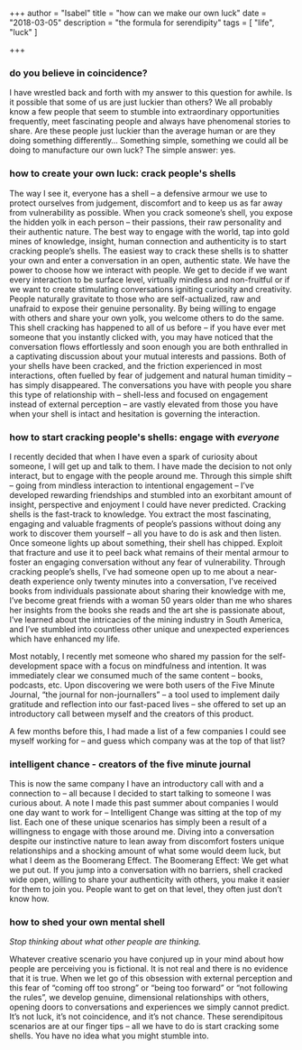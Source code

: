 +++
author = "Isabel"
title = "how can we make our own luck"
date = "2018-03-05"
description = "the formula for serendipity"
tags = [
    "life",
    "luck"
]

+++

### do you believe in coincidence?
I have wrestled back and forth with my answer to this question for awhile. Is it possible that some of us are just luckier than others?
We all probably know a few people that seem to stumble into extraordinary opportunities frequently, meet fascinating people and always have phenomenal stories to share. Are these people just luckier than the average human or are they doing something differently… Something simple, something we could all be doing to manufacture our own luck?
The simple answer: yes.

### how to create your own luck: crack people's shells

The way I see it, everyone has a shell – a defensive armour we use to protect ourselves from judgement, discomfort and to keep us as far away from vulnerability as possible. When you crack someone’s shell, you expose the hidden yolk in each person – their passions, their raw personality and their authentic nature. The best way to engage with the world, tap into gold mines of knowledge, insight, human connection and authenticity is to start cracking people’s shells.
The easiest way to crack these shells is to shatter your own and enter a conversation in an open, authentic state. We have the power to choose how we interact with people. We get to decide if we want every interaction to be surface level, virtually mindless and non-fruitful or if we want to create stimulating conversations igniting curiosity and creativity. People naturally gravitate to those who are self-actualized, raw and unafraid to expose their genuine personality. By being willing to engage with others and share your own yolk, you welcome others to do the same.
This shell cracking has happened to all of us before – if you have ever met someone that you instantly clicked with, you may have noticed that the conversation flows effortlessly and soon enough you are both enthralled in a captivating discussion about your mutual interests and passions. Both of your shells have been cracked, and the friction experienced in most interactions, often fuelled by fear of judgement and natural human timidity – has simply disappeared. The conversations you have with people you share this type of relationship with – shell-less and focused on engagement instead of external perception – are vastly elevated from those you have when your shell is intact and hesitation is governing the interaction. 

### how to start cracking people's shells: engage with _everyone_
 
I recently decided that when I have even a spark of curiosity about someone, I will get up and talk to them. I have made the decision to not only interact, but to engage with the people around me. Through this simple shift – going from mindless interaction to intentional engagement – I’ve developed rewarding friendships and stumbled into an exorbitant amount of insight, perspective and enjoyment I could have never predicted.
Cracking shells is the fast-track to knowledge.
You extract the most fascinating, engaging and valuable fragments of people’s passions without doing any work to discover them yourself – all you have to do is ask and then listen. Once someone lights up about something, their shell has chipped. Exploit that fracture and use it to peel back what remains of their mental armour to foster an engaging conversation without any fear of vulnerability.
Through cracking people’s shells, I’ve had someone open up to me about a near-death experience only twenty minutes into a conversation, I’ve received books from individuals passionate about sharing their knowledge with me, I’ve become great friends with a woman 50 years older than me who shares her insights from the books she reads and the art she is passionate about, I’ve learned about the intricacies of the mining industry in South America, and I’ve stumbled into countless other unique and unexpected experiences which have enhanced my life.
 
Most notably, I recently met someone who shared my passion for the self-development space with a focus on mindfulness and intention. It was immediately clear we consumed much of the same content – books, podcasts, etc. Upon discovering we were both users of the Five Minute Journal, “the journal for non-journallers” – a tool used to implement daily gratitude and reflection into our fast-paced lives – she offered to set up an introductory call between myself and the creators of this product.
 
A few months before this, I had made a list of a few companies I could see myself working for – and guess which company was at the top of that list?

### intelligent chance - creators of the five minute journal

 This is now the same company I have an introductory call with and a connection to – all because I decided to start talking to someone I was curious about.
 A note I made this past summer about companies I would one day want to work for – Intelligent Change was sitting at the top of my list.
Each one of these unique scenarios has simply been a result of a willingness to engage with those around me. Diving into a conversation despite our instinctive nature to lean away from discomfort fosters unique relationships and a shocking amount of what some would deem luck, but what I deem as the Boomerang Effect.
The Boomerang Effect: We get what we put out.
If you jump into a conversation with no barriers, shell cracked wide open, willing to share your authenticity with others, you make it easier for them to join you. People want to get on that level, they often just don’t know how.

### how to shed your own mental shell
_Stop thinking about what other people are thinking._

Whatever creative scenario you have conjured up in your mind about how people are perceiving you is fictional. It is not real and there is no evidence that it is true. When we let go of this obsession with external perception and this fear of “coming off too strong” or “being too forward” or “not following the rules”, we develop genuine, dimensional relationships with others, opening doors to conversations and experiences we simply cannot predict.
It’s not luck, it’s not coincidence, and it’s not chance.
These serendipitous scenarios are at our finger tips – all we have to do is start cracking some shells.
You have no idea what you might stumble into.

